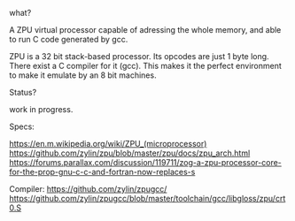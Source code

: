 what?

A ZPU virtual processor capable of adressing the whole memory, and able to run C code generated by gcc.

ZPU is a 32 bit stack-based processor. Its opcodes are just 1 byte long. There exist a C compiler for it (gcc). This makes it the perfect environment to make it emulate by an 8 bit machines.

Status?

work in progress.

Specs:

https://en.m.wikipedia.org/wiki/ZPU_(microprocessor)
https://github.com/zylin/zpu/blob/master/zpu/docs/zpu_arch.html
https://forums.parallax.com/discussion/119711/zog-a-zpu-processor-core-for-the-prop-gnu-c-c-and-fortran-now-replaces-s

Compiler:
https://github.com/zylin/zpugcc/
https://github.com/zylin/zpugcc/blob/master/toolchain/gcc/libgloss/zpu/crt0.S

